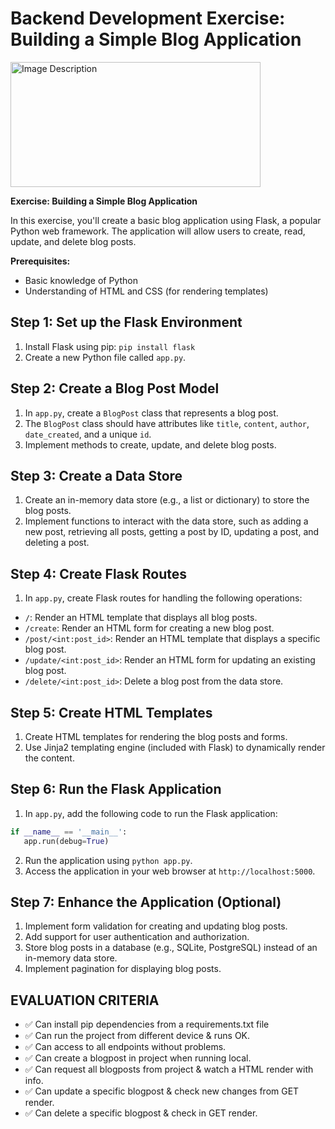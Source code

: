 # Backend Development Exercise: Building a Simple Blog Application

<img src="https://raw.githubusercontent.com/cat-milk/Anime-Girls-Holding-Programming-Books/master/Python/Drunk_Kobayashi_Python.png" alt="Image Description" width="400" height="200">

**Exercise: Building a Simple Blog Application**

In this exercise, you'll create a basic blog application using Flask, a popular Python web framework. The application will allow users to create, read, update, and delete blog posts.

**Prerequisites:**
- Basic knowledge of Python
- Understanding of HTML and CSS (for rendering templates)

## Step 1: Set up the Flask Environment
1. Install Flask using pip: `pip install flask`
2. Create a new Python file called `app.py`.

## Step 2: Create a Blog Post Model
1. In `app.py`, create a `BlogPost` class that represents a blog post.
2. The `BlogPost` class should have attributes like `title`, `content`, `author`, `date_created`, and a unique `id`.
3. Implement methods to create, update, and delete blog posts.

## Step 3: Create a Data Store
1. Create an in-memory data store (e.g., a list or dictionary) to store the blog posts.
2. Implement functions to interact with the data store, such as adding a new post, retrieving all posts, getting a post by ID, updating a post, and deleting a post.

## Step 4: Create Flask Routes
1. In `app.py`, create Flask routes for handling the following operations:
  - `/`: Render an HTML template that displays all blog posts.
  - `/create`: Render an HTML form for creating a new blog post.
  - `/post/<int:post_id>`: Render an HTML template that displays a specific blog post.
  - `/update/<int:post_id>`: Render an HTML form for updating an existing blog post.
  - `/delete/<int:post_id>`: Delete a blog post from the data store.

## Step 5: Create HTML Templates
1. Create HTML templates for rendering the blog posts and forms.
2. Use Jinja2 templating engine (included with Flask) to dynamically render the content.

## Step 6: Run the Flask Application
1. In `app.py`, add the following code to run the Flask application:

```python
if __name__ == '__main__':
   app.run(debug=True)
```

2. Run the application using `python app.py`.
3. Access the application in your web browser at `http://localhost:5000`.

## Step 7: Enhance the Application (Optional)
1. Implement form validation for creating and updating blog posts.
2. Add support for user authentication and authorization.
3. Store blog posts in a database (e.g., SQLite, PostgreSQL) instead of an in-memory data store.
4. Implement pagination for displaying blog posts.

## EVALUATION CRITERIA
- &#9989; Can install pip dependencies from a requirements.txt file
- &#9989; Can run the project from different device & runs OK.
- &#9989; Can access to all endpoints without problems.
- &#9989; Can create a blogpost in project when running local.
- &#9989; Can request all blogposts from project & watch a HTML render with info.
- &#9989; Can update a specific blogpost & check new changes from GET render.
- &#9989; Can delete a specific blogpost & check in GET render.
